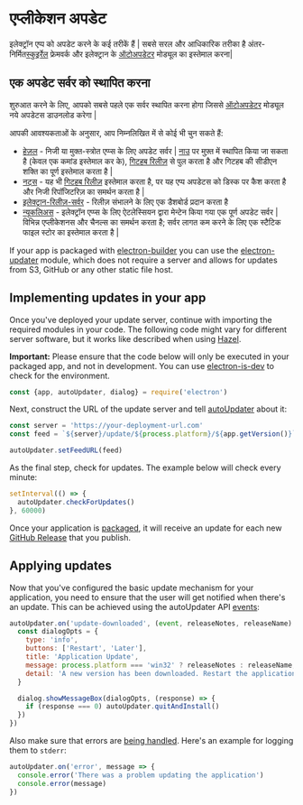 # एप्लीकेशन अपडेट

इलेक्ट्रॉन एप्प को अपडेट करने के कई तरीकें हैं | सबसे सरल और आधिकारिक तरीका है अंतर-निर्मित[स्कुइर्रेल](https://github.com/Squirrel) फ्रेमवर्क और इलेक्ट्रान के [ऑटोअपडेटर](../api/auto-updater.md) मोड्यूल का इस्तेमाल करना|

## एक अपडेट सर्वर को स्थापित करना

शुरुआत करने के लिए, आपको सबसे पहले एक सर्वर स्थापित करना होगा जिससे [ऑटोअपडेटर](../api/auto-updater.md) मोड्यूल नये अपडेटस डाउनलोड करेगा |

आपकी आवश्यकताओं के अनुसार, आप निम्नलिखित में से कोई भी चुन सकते हैं:

- [हेज़ल](https://github.com/zeit/hazel) - निजी या मुक्त-स्त्रोत एप्प्स के लिए अपडेट सर्वर | [नाउ](https://zeit.co/now) पर मुफ़्त में स्थापित किया जा सकता है (केवल एक कमांड इस्तेमाल कर के), [गिटहब रिलीज़](https://help.github.com/articles/creating-releases/) से पुल करता है और गिटहब की सीडीएन शक्ति का पूर्ण इस्तेमाल करता है |
- [नट्स](https://github.com/GitbookIO/nuts) - यह भी [गिटहब रिलीज़](https://help.github.com/articles/creating-releases/) इस्तेमाल करता है, पर यह एप्प अपडेटस को डिस्क पर कैश करता है और निजी रिपॉजिटरिज़ का समर्थन करता है |
- [इलेक्ट्रान-रिलीज़-सर्वर](https://github.com/ArekSredzki/electron-release-server) - रिलीज़ संभालने के लिए एक डैशबोर्ड प्रदान करता है
- [न्यूकलिअस](https://github.com/atlassian/nucleus) - इलेक्ट्रॉन एप्प्स के लिए ऐटलेस्सियन द्वारा मेन्टेन किया गया एक पूर्ण अपडेट सर्वर | विभिन्न एप्लीकेशनस और चैनल्स का समर्थन करता है; सर्वर लागत कम करने के लिए एक स्टैटिक फाइल स्टोर का इस्तेमाल करता है |

If your app is packaged with [electron-builder](https://github.com/electron-userland/electron-builder) you can use the [electron-updater](https://www.electron.build/auto-update) module, which does not require a server and allows for updates from S3, GitHub or any other static file host.

## Implementing updates in your app

Once you've deployed your update server, continue with importing the required modules in your code. The following code might vary for different server software, but it works like described when using [Hazel](https://github.com/zeit/hazel).

**Important:** Please ensure that the code below will only be executed in your packaged app, and not in development. You can use [electron-is-dev](https://github.com/sindresorhus/electron-is-dev) to check for the environment.

```js
const {app, autoUpdater, dialog} = require('electron')
```

Next, construct the URL of the update server and tell [autoUpdater](../api/auto-updater.md) about it:

```js
const server = 'https://your-deployment-url.com'
const feed = `${server}/update/${process.platform}/${app.getVersion()}`

autoUpdater.setFeedURL(feed)
```

As the final step, check for updates. The example below will check every minute:

```js
setInterval(() => {
  autoUpdater.checkForUpdates()
}, 60000)
```

Once your application is [packaged](../tutorial/application-distribution.md), it will receive an update for each new [GitHub Release](https://help.github.com/articles/creating-releases/) that you publish.

## Applying updates

Now that you've configured the basic update mechanism for your application, you need to ensure that the user will get notified when there's an update. This can be achieved using the autoUpdater API [events](../api/auto-updater.md#events):

```js
autoUpdater.on('update-downloaded', (event, releaseNotes, releaseName) => {
  const dialogOpts = {
    type: 'info',
    buttons: ['Restart', 'Later'],
    title: 'Application Update',
    message: process.platform === 'win32' ? releaseNotes : releaseName,
    detail: 'A new version has been downloaded. Restart the application to apply the updates.'
  }

  dialog.showMessageBox(dialogOpts, (response) => {
    if (response === 0) autoUpdater.quitAndInstall()
  })
})
```

Also make sure that errors are [being handled](../api/auto-updater.md#event-error). Here's an example for logging them to `stderr`:

```js
autoUpdater.on('error', message => {
  console.error('There was a problem updating the application')
  console.error(message)
})
```